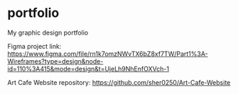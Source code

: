 # portfolio

My graphic design portfolio

Figma project link:
https://www.figma.com/file/rn1k7omzNWvTX6bZ8xf7TW/Part1%3A-Wireframes?type=design&node-id=110%3A415&mode=design&t=UjeLh9NhEnfOXVch-1

Art Cafe Website repository:
https://github.com/sher0250/Art-Cafe-Website
